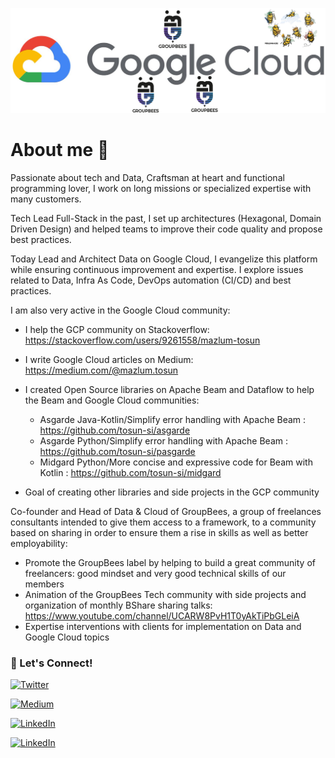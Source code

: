 ![gcp-groupbees](groupbees_social_media_bande.png)

# About me 👋

Passionate about tech and Data, Craftsman at heart and functional programming lover, I work on long missions or specialized expertise with many customers.

Tech Lead Full-Stack in the past, I set up architectures (Hexagonal, Domain Driven Design) and helped teams to improve their code quality and propose best practices.

Today Lead and Architect Data on Google Cloud, I evangelize this platform while ensuring continuous improvement and expertise.
I explore issues related to Data, Infra As Code, DevOps automation (CI/CD) and best practices.

I am also very active in the Google Cloud community:
- I help the GCP community on Stackoverflow: https://stackoverflow.com/users/9261558/mazlum-tosun
- I write Google Cloud articles on Medium: https://medium.com/@mazlum.tosun
- I created Open Source libraries on Apache Beam and Dataflow to help the Beam and Google Cloud communities:
  - Asgarde Java-Kotlin/Simplify error handling with Apache Beam : https://github.com/tosun-si/asgarde
  - Asgarde Python/Simplify error handling with Apache Beam : https://github.com/tosun-si/pasgarde
  - Midgard Python/More concise and expressive code for Beam with Kotlin : https://github.com/tosun-si/midgard

- Goal of creating other libraries and side projects in the GCP community

Co-founder and Head of Data & Cloud of GroupBees, a group of freelances consultants intended to give them access to a framework, to a community based on sharing in order to ensure them a rise in skills as well as better employability:

- Promote the GroupBees label by helping to build a great community of freelancers: good mindset and very good technical skills of our members
- Animation of the GroupBees Tech community with side projects and organization of monthly BShare sharing talks: https://www.youtube.com/channel/UCARW8PvH1T0yAkTiPbGLeiA
- Expertise interventions with clients for implementation on Data and Google Cloud topics

### 🔗 Let's Connect!

<a href="https://twitter.com/MazlumTosun3" target="_blank"><img alt="Twitter" src="https://img.shields.io/badge/twitter-%231DA1F2.svg?&style=for-the-badge&logo=twitter&logoColor=white" /></a>

<a href="https://medium.com/@mazlum.tosun" target="_blank"><img alt="Medium" src="https://img.shields.io/badge/medium-%2312100E.svg?&style=for-the-badge&logo=medium&logoColor=white" /></a>

<a href="https://www.linkedin.com/in/mazlum-tosun-900b1812/" target="_blank"><img alt="LinkedIn" src="https://img.shields.io/badge/linkedin-%230077B5.svg?&style=for-the-badge&logo=linkedin&logoColor=white" /></a>

<a href="https://stackoverflow.com/users/9261558/mazlum-tosun" target="_blank"><img alt="LinkedIn" src="https://img.shields.io/badge/stack%20overflow-FE7A16?logo=stack-overflow&logoColor=white&style=for-the-badge" /></a>
